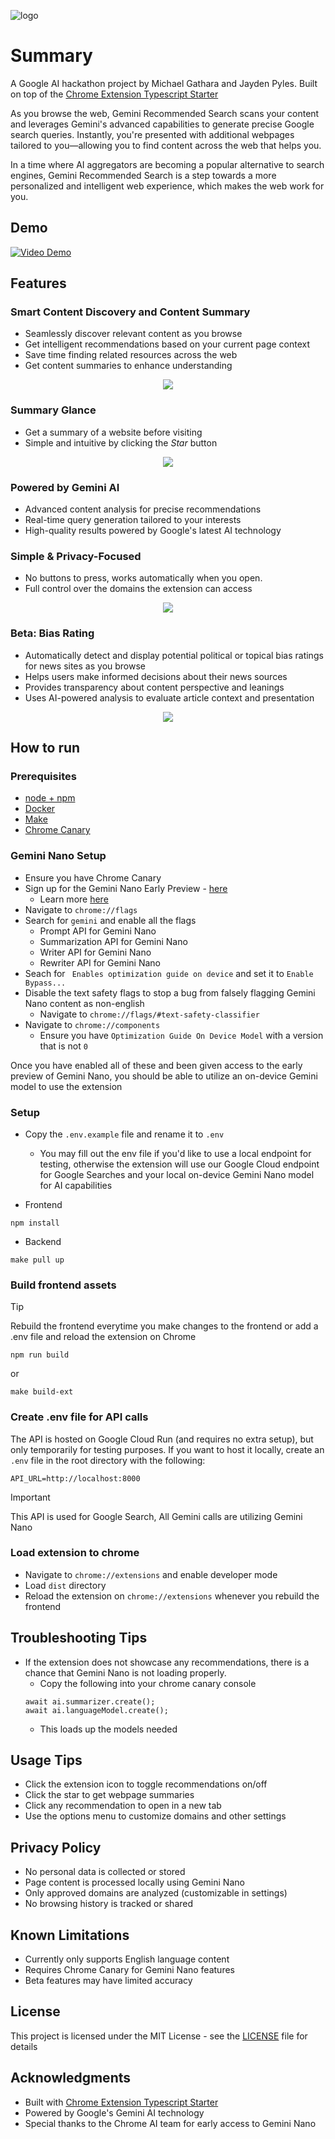 ![logo](readme_images/banner.png)

# Summary
A Google AI hackathon project by Michael Gathara and Jayden Pyles. Built on top of the [Chrome Extension Typescript Starter](https://github.com/chibat/chrome-extension-typescript-starter)

As you browse the web, Gemini Recommended Search scans your content and leverages Gemini's advanced capabilities to generate precise Google search queries. Instantly, you're presented with additional webpages tailored to you—allowing you to find content across the web that helps you.

In a time where AI aggregators are becoming a popular alternative to search engines, Gemini Recommended Search is a step towards a more personalized and intelligent web experience, which makes the web work for you.

## Demo
[![Video Demo](https://img.youtube.com/vi/g-iT-Xf_zSE/0.jpg)](https://www.youtube.com/watch?v=g-iT-Xf_zSE)


## Features

### Smart Content Discovery and Content Summary
- Seamlessly discover relevant content as you browse
- Get intelligent recommendations based on your current page context
- Save time finding related resources across the web
- Get content summaries to enhance understanding

<p align="center">
    <img src="readme_images/main_use.png"/>
</p>

### Summary Glance
- Get a summary of a website before visiting
- Simple and intuitive by clicking the <i>Star</i> button

<p align="center">
    <img src="readme_images/summary_glance.png"/>
</p>

### Powered by Gemini AI
- Advanced content analysis for precise recommendations
- Real-time query generation tailored to your interests
- High-quality results powered by Google's latest AI technology

### Simple & Privacy-Focused
- No buttons to press, works automatically when you open. 
- Full control over the domains the extension can access

<p align="center">
    <img src="readme_images/options.png"/>
</p>

### Beta: Bias Rating
- Automatically detect and display potential political or topical bias ratings for news sites as you browse
- Helps users make informed decisions about their news sources
- Provides transparency about content perspective and leanings
- Uses AI-powered analysis to evaluate article context and presentation

<p align="center">
    <img src="readme_images/source_bias.png"/>
</p>

## How to run
### Prerequisites

* [node + npm](https://nodejs.org/) 
* [Docker](https://www.docker.com/)
* [Make](https://www.gnu.org/software/make/)
* [Chrome Canary](https://www.google.com/chrome/canary/)

### Gemini Nano Setup
- Ensure you have Chrome Canary
- Sign up for the Gemini Nano Early Preview - [here](goo.gle/chrome-ai-dev-preview-join)
    - Learn more [here](https://developer.chrome.com/docs/ai/built-in)
- Navigate to `chrome://flags` 
- Search for `gemini` and enable all the flags
    - Prompt API for Gemini Nano
    - Summarization API for Gemini Nano
    - Writer API for Gemini Nano
    - Rewriter API for Gemini Nano
- Seach for ` Enables optimization guide on device` and set it to `Enable Bypass...`
- Disable the text safety flags to stop a bug from falsely flagging Gemini Nano content as non-english
    - Navigate to `chrome://flags/#text-safety-classifier`
- Navigate to `chrome://components`
    - Ensure you have `Optimization Guide On Device Model` with a version that is not `0`

Once you have enabled all of these and been given access to the early preview of Gemini Nano, you should be able to utilize an on-device Gemini model to use the extension

### Setup
- Copy the `.env.example` file and rename it to `.env`
    - You may fill out the env file if you'd like to use a local endpoint for testing, otherwise the extension will use our Google Cloud endpoint for Google Searches and your local on-device Gemini Nano model for AI capabilities


- Frontend
```
npm install
```

- Backend
```
make pull up
```

### Build frontend assets

> [!TIP]
> Rebuild the frontend everytime you make changes to the frontend or add a .env file and reload the extension on Chrome

```
npm run build
```

or

```
make build-ext
```

### Create .env file for API calls

The API is hosted on Google Cloud Run (and requires no extra setup), but only temporarily for testing purposes. If you want to host it locally, create an `.env` file in the root directory with the following:

```env
API_URL=http://localhost:8000
```

> [!IMPORTANT]
> This API is used for Google Search, All Gemini calls are utilizing Gemini Nano

### Load extension to chrome
- Navigate to `chrome://extensions` and enable developer mode
- Load `dist` directory
- Reload the extension on `chrome://extensions` whenever you rebuild the frontend

## Troubleshooting Tips
- If the extension does not showcase any recommendations, there is a chance that Gemini Nano is not loading properly. 
    - Copy the following into your chrome canary console
    ```
    await ai.summarizer.create();
    await ai.languageModel.create();
    ```
    - This loads up the models needed

## Usage Tips
- Click the extension icon to toggle recommendations on/off
- Click the star to get webpage summaries
- Click any recommendation to open in a new tab
- Use the options menu to customize domains and other settings

## Privacy Policy
- No personal data is collected or stored
- Page content is processed locally using Gemini Nano
- Only approved domains are analyzed (customizable in settings)
- No browsing history is tracked or shared

## Known Limitations
- Currently only supports English language content
- Requires Chrome Canary for Gemini Nano features
- Beta features may have limited accuracy

## License
This project is licensed under the MIT License - see the [LICENSE](LICENSE) file for details

## Acknowledgments
- Built with [Chrome Extension Typescript Starter](https://github.com/chibat/chrome-extension-typescript-starter)
- Powered by Google's Gemini AI technology
- Special thanks to the Chrome AI team for early access to Gemini Nano
